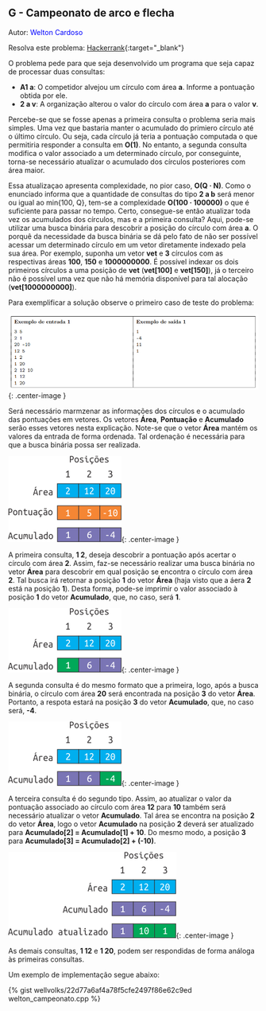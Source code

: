 ## G - Campeonato de arco e flecha
<div id="campeonato"></div>

Autor: <font color = "blue">Welton Cardoso</font>

Resolva este problema: [Hackerrank][hackerrank-g]{:target="_blank"}

O problema pede para que seja desenvolvido um programa que seja capaz de processar duas consultas:

<ul>
  <li><b>A1 a</b>: O competidor alvejou um círculo com área <b>a</b>. Informe a pontuação obtida por ele.</li>
  <li><b>2 a v</b>: A organização alterou o valor do círculo com área <b>a</b> para o valor <b>v</b>.</li>
</ul>

Percebe-se que se fosse apenas a primeira consulta o problema seria mais simples. Uma vez que bastaria manter o acumulado do primiero círculo até o último círculo. Ou seja, cada círculo já teria a pontuação computada o que permitiria responder a consulta em **O(1)**. No entanto, a segunda consulta modifica o valor associado a um determinado círculo, por conseguinte, torna-se necessário atualizar o acumulado dos círculos posteriores com área maior.

Essa atualizaçao apresenta complexidade, no pior caso, <b>O(Q &middot; N)</b>. Como o enunciado informa que a quantidade de consultas do tipo **2 a b** será menor ou igual ao min{100, Q}, tem-se a complexidade <b>O(100 &middot; 100000)</b> o que é suficiente para passar no tempo. Certo, consegue-se então atualizar toda vez os acumulados dos círculos, mas e a primeira consulta? Aqui, pode-se utilizar uma busca binária para descobrir a posição do círculo com área **a**. O porquê da necessidade da busca binária se dá pelo fato de não ser possível acessar um determinado círculo em um vetor diretamente indexado pela sua área. Por exemplo, suponha um vetor **vet** e **3** círculos com as respectivas áreas **100**, **150** e **1000000000**. É possível indexar os dois primeiros círculos a uma posição de **vet** (**vet[100]** e **vet[150]**), já o terceiro não é possível uma vez que não há memória disponível para tal alocação (**vet[1000000000]**). 

Para exemplificar a solução observe o primeiro caso de teste do problema:

![Entrada](/_assets/images/in.PNG){: .center-image }

Será necessário marmzenar as informações dos círculos e o acumulado das pontuações em vetores. Os vetores **Área**, **Pontuação** e **Acumulado** serão esses vetores nesta explicação. Note-se que o vetor **Área** mantém os valores da entrada de forma ordenada. Tal ordenação é necessária para que a busca binária possa ser realizada. 

![e1](/_assets/images/camp1.png){: .center-image }

A primeira consulta, **1 2**, deseja descobrir a pontuação após acertar o círculo com área **2**. Assim, faz-se necessário realizar uma busca binária no vetor **Área** para descobrir em qual posição se encontra o círculo com área **2**. Tal busca irá retornar a posição **1** do vetor **Área** (haja visto que a áera **2** está na posição **1**). Desta forma, pode-se imprimir o valor associado à posição **1** do vetor **Acumulado**, que, no caso, será **1**.

![e2](/_assets/images/camp3.png){: .center-image }

A segunda consulta é do mesmo formato que a primeira, logo, após a busca binária, o círculo com área **20** será encontrada na posição **3** do vetor **Área**. Portanto, a respota estará na posição **3** do vetor **Acumulado**, que, no caso será, **-4**.

![e3](/_assets/images/camp2.png){: .center-image }

A terceira consulta é do segundo tipo. Assim, ao atualizar o valor da pontuação associado ao círculo com área **12** para **10** também será necessário atualizar o vetor **Acumulado**. Tal área se encontra na posição **2** do vetor **Área**, logo o vetor **Acumulado** na posição **2** deverá ser atualizado para **Acumulado[2] = Acumulado[1] + 10**. Do mesmo modo, a posição **3** para **Acumulado[3] = Acumulado[2] + (-10)**.

![e4](/_assets/images/camp6.png){: .center-image }

As demais consultas, **1 12** e **1 20**, podem ser respondidas de forma análoga às primeiras consultas.

Um exemplo de implementação segue abaixo:

{% gist wellvolks/22d77a6af4a78f5cfe2497f86e62c9ed welton_campeonato.cpp %}

[busca binária]: https://www.geeksforgeeks.org/binary-search/
[hackerrank-g]: https://www.hackerrank.com/contests/2-competicao-de-programacao-infufg-20182/challenges/campeonato-de-arco-e-flecha
